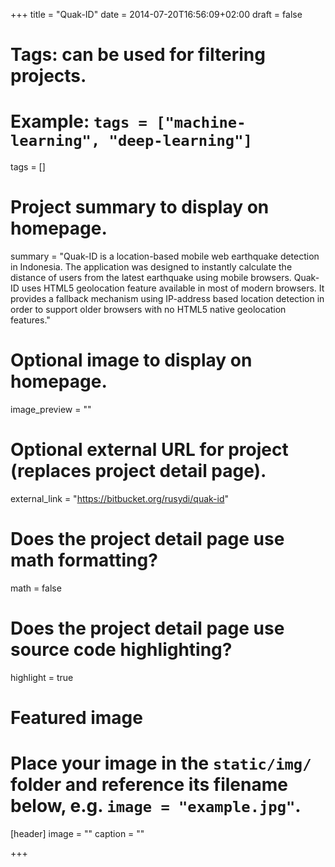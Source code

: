 +++
title = "Quak-ID"
date = 2014-07-20T16:56:09+02:00
draft = false

# Tags: can be used for filtering projects.
# Example: `tags = ["machine-learning", "deep-learning"]`
tags = []

# Project summary to display on homepage.
summary = "Quak-ID is a location-based mobile web earthquake detection in Indonesia. The application was designed to instantly calculate the distance of users from the latest earthquake using mobile browsers. Quak-ID uses HTML5 geolocation feature available in most of modern browsers. It provides a fallback mechanism using IP-address based location detection in order to support older browsers with no HTML5 native geolocation features."

# Optional image to display on homepage.
image_preview = ""

# Optional external URL for project (replaces project detail page).
external_link = "https://bitbucket.org/rusydi/quak-id"

# Does the project detail page use math formatting?
math = false

# Does the project detail page use source code highlighting?
highlight = true

# Featured image
# Place your image in the `static/img/` folder and reference its filename below, e.g. `image = "example.jpg"`.
[header]
image = ""
caption = ""

+++
